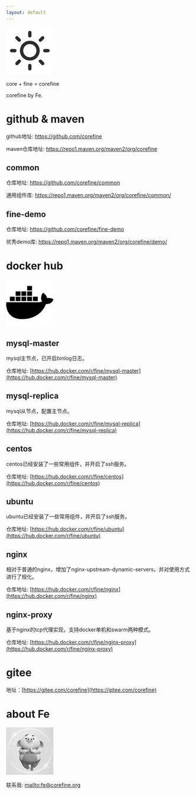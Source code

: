 ```yaml
---
layout: default
---
```


![Octocat](/icons/fine.png)

core + fine = corefine

corefine by Fe.

# github & maven


github地址: https://github.com/corefine

maven仓库地址: https://repo1.maven.org/maven2/org/corefine

## common

仓库地址: https://github.com/corefine/common

通用组件库: https://repo1.maven.org/maven2/org/corefine/common/

## fine-demo

仓库地址: https://github.com/corefine/fine-demo

优秀demo库: https://repo1.maven.org/maven2/org/corefine/demo/


# docker hub

![Octocat](/icons/docker.png)

## mysql-master

mysql主节点，已开启binlog日志。

仓库地址: [https://hub.docker.com/r/fine/mysql-master](https://hub.docker.com/r/fine/mysql-master)

## mysql-replica
mysql从节点，配置主节点。

仓库地址: [https://hub.docker.com/r/fine/mysql-replica](https://hub.docker.com/r/fine/mysql-replica)

## centos
centos已经安装了一些常用组件，并开启了ssh服务。

仓库地址: [https://hub.docker.com/r/fine/centos](https://hub.docker.com/r/fine/centos)

## ubuntu
ubuntu已经安装了一些常用组件，并开启了ssh服务。

仓库地址: [https://hub.docker.com/r/fine/ubuntu](https://hub.docker.com/r/fine/ubuntu)

## nginx
相对于普通的nginx，增加了nginx-upstream-dynamic-servers，并对使用方式进行了规化。

仓库地址: [https://hub.docker.com/r/fine/nginx](https://hub.docker.com/r/fine/nginx)

## nginx-proxy
基于nginx的tcp代理实现，支持docker单机和swarm两种模式。

仓库地址: [https://hub.docker.com/r/fine/nginx-proxy](https://hub.docker.com/r/fine/nginx-proxy)


# gitee

地址：[https://gitee.com/corefine](https://gitee.com/corefine)

# about Fe

![Octocat](/icons/fe.png)

联系我: <mailto:fe@corefine.org>

